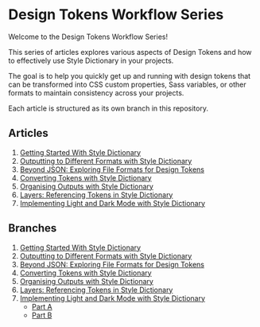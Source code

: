 # Design Tokens Workflow Series

Welcome to the Design Tokens Workflow Series! 

This series of articles explores various aspects of Design Tokens and how to effectively use Style Dictionary in your projects.

The goal is to help you quickly get up and running with design tokens that can be transformed into CSS custom properties, Sass variables, or other formats to maintain consistency across your projects.

Each article is structured as its own branch in this repository.

## Articles

1. [Getting Started With Style Dictionary](https://www.alwaystwisted.com/articles/a-design-tokens-workflow-part-1)
2. [Outputting to Different Formats with Style Dictionary](https://www.alwaystwisted.com/articles/a-design-tokens-workflow-part-2)
3. [Beyond JSON: Exploring File Formats for Design Tokens](https://www.alwaystwisted.com/articles/a-design-tokens-workflow-part-3)
4. [Converting Tokens with Style Dictionary](https://www.alwaystwisted.com/articles/a-design-tokens-workflow-part-4)
5. [Organising Outputs with Style Dictionary](https://www.alwaystwisted.com/articles/a-design-tokens-workflow-part-5)
6. [Layers: Referencing Tokens in Style Dictionary](https://www.alwaystwisted.com/articles/a-design-tokens-workflow-part-6)
7. [Implementing Light and Dark Mode with Style Dictionary](https://www.alwaystwisted.com/articles/a-design-tokens-workflow-part-7)

## Branches

1. [Getting Started With Style Dictionary](https://github.com/sturobson/Style-Dictionary-Starter/tree/01-Getting-Started)
2. [Outputting to Different Formats with Style Dictionary](https://github.com/sturobson/Style-Dictionary-Starter/tree/02-Different-Formats)
3. [Beyond JSON: Exploring File Formats for Design Tokens](https://github.com/sturobson/Style-Dictionary-Starter/tree/03-beyond-json)
4. [Converting Tokens with Style Dictionary](https://github.com/sturobson/Style-Dictionary-Starter/tree/04-converting-tokens)
5. [Organising Outputs with Style Dictionary](https://github.com/sturobson/Style-Dictionary-Starter/tree/05-organising-outputs)
6. [Layers: Referencing Tokens in Style Dictionary](https://github.com/sturobson/Style-Dictionary-Starter/tree/06-creating-layers)
7. [Implementing Light and Dark Mode with Style Dictionary](https://github.com/sturobson/Style-Dictionary-Starter/tree/07-light-and-dark-mode)
    - [Part A](https://github.com/sturobson/Style-Dictionary-Starter/tree/07a-light-and-dark-mode)
    - [Part B](https://github.com/sturobson/Style-Dictionary-Starter/tree/07b-light-and-dark-mode)